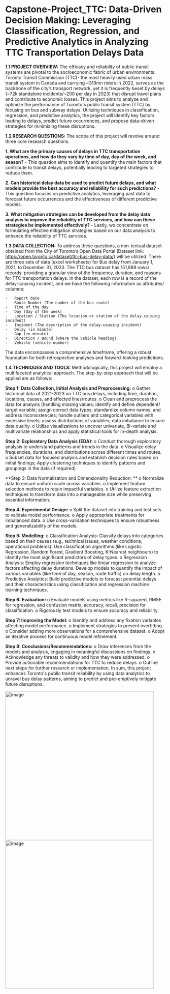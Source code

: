 # Capstone-Project_TTC: Data-Driven Decision Making: Leveraging Classification, Regression, and Predictive Analytics in Analyzing TTC Transportation Delays Data 

**1.1 PROJECT OVERVIEW:**
The efficacy and reliability of public transit systems are pivotal to the socioeconomic fabric of urban environments. Toronto Transit Commission (TTC)- the most heavily used urban mass transit system in Canada and carrying ~319mn riders in 2022, serves as the backbone of the city’s transport network, yet it is frequently beset by delays (~72k standalone incidents/~200 per day in 2023) that disrupt travel plans and contribute to economic losses. This project aims to analyze and optimize the performance of Toronto's public transit system (TTC) by focusing on bus and subway delays. Utilizing techniques in classification, regression, and predictive analytics, the project will identify key factors leading to delays, predict future occurrences, and propose data-driven strategies for minimizing these disruptions.

**1.2 RESEARCH QUESTIONS:**
The scope of this project will revolve around three core research questions. 

  **1.	What are the primary causes of delays in TTC transportation operations, and how do they vary by time of day, day of the week,            and season?**
     -	This question aims to identify and quantify the main factors that contribute to transit delays, potentially leading to targeted          strategies to reduce them.
     
  **2.	Can historical delay data be used to predict future delays, and what models provide the best accuracy and reliability for such           predictions?**
     -	This question focuses on predictive analytics, leveraging past data to forecast future occurrences and the effectiveness of              different predictive models. 
     
  **3.	What mitigation strategies can be developed from the delay data analysis to improve the reliability of TTC services, and how can         these strategies be implemented effectively?**
     -	Lastly, we concentrate on formulating effective mitigation strategies based on our data analysis to enhance the reliability of           TTC services.

**1.3 DATA COLLECTION:**
To address these questions, a non-textual dataset obtained from the City of Toronto’s Open Data Portal (Dataset link: https://open.toronto.ca/dataset/ttc-bus-delay-data/) will be utilized. There are three sets of data (excel worksheets) for Bus delay from January 1, 2021, to December 31, 2023. The TTC bus dataset has 151,889 rows/ records: providing a granular view of the frequency, duration, and reasons for TTC transportation delays. In the dataset, each row is a record of the delay-causing incident, and we have the following information as attributes/ columns:

    -	Report date
    -	Route Number (The number of the bus route)
    -	Time of the day
    -	Day (Day of the week)
    -	Location / Station (The location or station of the delay-causing incident)
    -	Incident (The description of the delay-causing incident)
    -	Delay (in minute)
    -	Gap (in minute)
    -	Direction / Bound (where the vehicle heading)
    -	Vehicle (vehicle number)
The data encompasses a comprehensive timeframe, offering a robust foundation for both retrospective analyses and forward-looking predictions.

**1.4 TECHNIQUES AND TOOLS:**
Methodologically, this project will employ a multifaceted analytical approach. The step-by-step approach that will be applied are as follows:

**Step 1: Data Collection, Initial Analysis and Preprocessing:**
   o	Gather historical data of 2021-2023 on TTC bus delays, including time, duration, locations, causes, and affected lines/routes.
   o	Clean and preprocess the data for analysis (handling missing values; identify and define dependent/ target variable; assign              correct data types, standardize column names, and address inconsistencies; handle outliers and categorical variables with                excessive levels; assess distributions of variables; data imbalance to ensure data quality.
   o	Utilize visualizations to uncover univariate, Bi-variate and multivariate relationships and apply statistical tools for in-depth         analysis.

**Step 2: Exploratory Data Analysis (EDA):**
   o	Conduct thorough exploratory analysis to understand patterns and trends in the data.
   o	Visualize delay frequencies, durations, and distributions across different times and routes.
   o	Subset data for focused analysis and establish decision rules based on initial findings; Apply clustering techniques to identify         patterns and groupings in the data (if required)

**Step 3: Data Normalization and Dimensionality Reduction: **
   o	Normalize data to ensure uniform scale across variables.
   o	Implement feature selection methods to retain impactful variables.
   o	Utilize feature extraction techniques to transform data into a manageable size while preserving essential information.

**Step 4: Experimental Design:**
   o	Split the dataset into training and test sets to validate model performance.
   o	Apply appropriate treatments for imbalanced data.
   o	Use cross-validation techniques to ensure robustness and generalizability of the models.

**Step 5: Modelling:**
   o	Classification Analysis: Classify delays into categories based on their causes (e.g., technical issues, weather conditions,              operational problems). Use classification algorithms (like Logistic Regression, Random Forest, Gradient Boosting, K-Nearest              neighbours) to identify the most significant predictors of delay types.
   o	Regression Analysis: Employ regression techniques like linear regression to analyze factors affecting delay durations. Develop           models to quantify the impact of various variables (like time of day, season, route traffic) on delay length.
   o	Predictive Analytics: Build predictive models to forecast potential delays and their characteristics using classification and            regression machine learning techniques. 

**Step 6: Evaluation:**
   o	Evaluate models using metrics like R-squared, RMSE for regression, and confusion matrix, accuracy, recall, precision for                 classification.
   o	Rigorously test models to ensure accuracy and reliability.

**Step 7: Improving the Model:**
   o	Identify and address any fixation variables affecting model performance.
   o	Implement strategies to prevent overfitting.
   o	Consider adding more observations for a comprehensive dataset.
   o	Adopt an iterative process for continuous model refinement.

**Step 8: Conclusions/Recommendations:**
    o	Draw inferences from the models and analysis, engaging in meaningful discussions on findings.
    o	Acknowledge any threats to validity and how they were addressed.
    o	Provide actionable recommendations for TTC to reduce delays.
    o	Outline next steps for further research or implementation.
In sum, this project enhances Toronto's public transit reliability by using data analytics to unravel bus delay patterns, aiming to predict and pre-emptively mitigate future disruptions.

<img width="468" alt="image" src="https://github.com/DarianSB/Capstone-Project_TTC/assets/145614449/17a93255-4d37-4912-91c4-62399f90eaed">

<img width="468" alt="image" src="https://github.com/DarianSB/Capstone-Project_TTC/assets/145614449/45ff13b1-e436-4afc-8010-f986dd8253bc">

